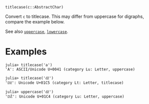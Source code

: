 ```
titlecase(c::AbstractChar)
```

Convert `c` to titlecase. This may differ from uppercase for digraphs, compare the example below.

See also [`uppercase`](@ref), [`lowercase`](@ref).

# Examples

```jldoctest
julia> titlecase('a')
'A': ASCII/Unicode U+0041 (category Lu: Letter, uppercase)

julia> titlecase('ǆ')
'ǅ': Unicode U+01C5 (category Lt: Letter, titlecase)

julia> uppercase('ǆ')
'Ǆ': Unicode U+01C4 (category Lu: Letter, uppercase)
```
